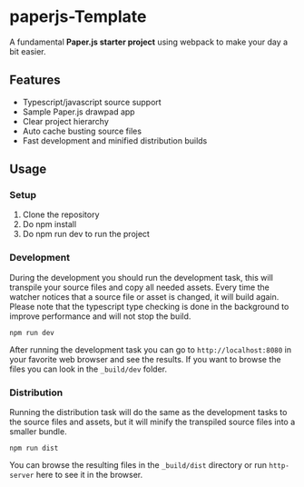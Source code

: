 # paperjs-Template
A fundamental **Paper.js starter project** using webpack to make your day a bit easier.

## Features
- Typescript/javascript source support
- Sample Paper.js drawpad app
- Clear project hierarchy
- Auto cache busting source files
- Fast development and minified distribution builds

## Usage

### Setup
1) Clone the repository
2) Do npm install
3) Do npm run dev to run the project

### Development
During the development you should run the development task, this will transpile your source files and copy all needed assets. Every time the watcher notices that a source file or asset is changed, it will build again. Please note that the typescript type checking is done in the background to improve performance and will not stop the build.

```
npm run dev
```

After running the development task you can go to ``http://localhost:8080`` in your favorite web browser and see the results. If you want to browse the files you can look in the ``_build/dev`` folder.

### Distribution
Running the distribution task will do the same as the development tasks to the source files and assets, but it will minify the transpiled source files into a smaller bundle.
```
npm run dist
```
You can browse the resulting files in the ``_build/dist`` directory or run ``http-server`` here to see it in the browser.